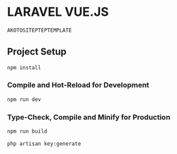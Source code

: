 # LARAVEL VUE.JS 

```sh
AKOTOSITEPTEPTEMPLATE
```

## Project Setup

```sh
npm install
```

### Compile and Hot-Reload for Development

```sh
npm run dev
```

### Type-Check, Compile and Minify for Production

```sh
npm run build
```


```sh
php artisan key:generate 
```
